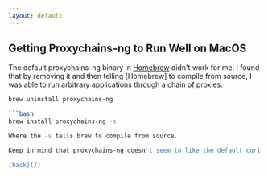 ```yaml
---
layout: default
---
```


## Getting Proxychains-ng to Run Well on MacOS

The default proxychains-ng binary in [Homebrew](https://brew.sh) didn't work for me. I found that by removing it and then telling [Homebrew] to compile from source, I was able to run arbitrary applications through a chain of proxies.

```bash
brew uninstall proxychains-ng

```bash
brew install proxychains-ng -s

Where the -s tells brew to compile from source.

Keep in mind that proxychains-ng doesn't seem to like the default curl installed on MacOS systems so you'll have to install [Homebrew's](https://brew.sh) version. I had brew compile from source. YMMV.

[back](/)
